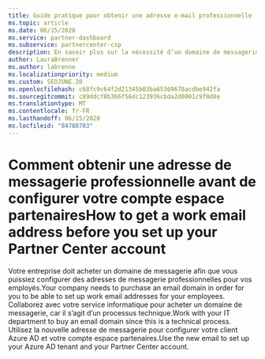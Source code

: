 ```yaml
---
title: Guide pratique pour obtenir une adresse e-mail professionnelle
ms.topic: article
ms.date: 06/15/2020
ms.service: partner-dashboard
ms.subservice: partnercenter-csp
description: En savoir plus sur la nécessité d’un domaine de messagerie avant de pouvoir configurer un compte Azure AD dans l’espace partenaires. En savoir plus sur l’achat d’un domaine de messagerie.
author: LauraBrenner
ms.author: labrenne
ms.localizationpriority: medium
ms.custom: SEOJUNE.20
ms.openlocfilehash: c68fc9c64f2d21345b03ba65369678acdbe942fa
ms.sourcegitcommit: c89ddcf8b366f56dc123936cbda2d0001c9f0d8e
ms.translationtype: MT
ms.contentlocale: fr-FR
ms.lasthandoff: 06/15/2020
ms.locfileid: "84788703"
---
```

# <a name="how-to-get-a-work-email-address-before-you-set-up-your-partner-center-account"></a><span data-ttu-id="ee04f-104">Comment obtenir une adresse de messagerie professionnelle avant de configurer votre compte espace partenaires</span><span class="sxs-lookup"><span data-stu-id="ee04f-104">How to get a work email address before you set up your Partner Center account</span></span>

<span data-ttu-id="ee04f-105">Votre entreprise doit acheter un domaine de messagerie afin que vous puissiez configurer des adresses de messagerie professionnelles pour vos employés.</span><span class="sxs-lookup"><span data-stu-id="ee04f-105">Your company needs to purchase an email domain in order for you to be able to set up work email addresses for your employees.</span></span> <span data-ttu-id="ee04f-106">Collaborez avec votre service informatique pour acheter un domaine de messagerie, car il s’agit d’un processus technique.</span><span class="sxs-lookup"><span data-stu-id="ee04f-106">Work with your IT department to buy an email domain since this is a technical process.</span></span> <span data-ttu-id="ee04f-107">Utilisez la nouvelle adresse de messagerie pour configurer votre client Azure AD et votre compte espace partenaires.</span><span class="sxs-lookup"><span data-stu-id="ee04f-107">Use the new email to set up your Azure AD tenant and your Partner Center account.</span></span>
